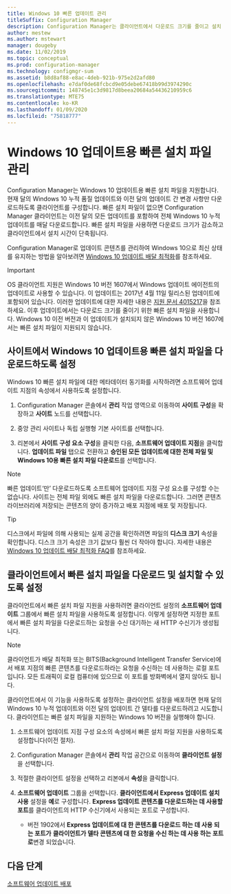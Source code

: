 ```yaml
---
title: Windows 10 빠른 업데이트 관리
titleSuffix: Configuration Manager
description: Configuration Manager는 클라이언트에서 다운로드 크기를 줄이고 설치 시간을 단축하는 Windows 10용 빠른 설치 파일을 지원합니다.
author: mestew
ms.author: mstewart
manager: dougeby
ms.date: 11/02/2019
ms.topic: conceptual
ms.prod: configuration-manager
ms.technology: configmgr-sum
ms.assetid: b8d8af88-e8ac-4deb-921b-975e2d2afd80
ms.openlocfilehash: e7daf0de68fcbcd9e05debe67418b99d3974290c
ms.sourcegitcommit: 148745e1c3d9817d8beea20684a54436210959c6
ms.translationtype: MTE75
ms.contentlocale: ko-KR
ms.lasthandoff: 01/09/2020
ms.locfileid: "75818777"
---
```

# <a name="manage-express-installation-files-for-windows-10-updates"></a>Windows 10 업데이트용 빠른 설치 파일 관리

Configuration Manager는 Windows 10 업데이트용 빠른 설치 파일을 지원합니다. 현재 달의 Windows 10 누적 품질 업데이트와 이전 달의 업데이트 간 변경 사항만 다운로드하도록 클라이언트를 구성합니다. 빠른 설치 파일이 없으면 Configuration Manager 클라이언트는 이전 달의 모든 업데이트를 포함하여 전체 Windows 10 누적 업데이트를 매달 다운로드합니다. 빠른 설치 파일을 사용하면 다운로드 크기가 감소하고 클라이언트에서 설치 시간이 단축됩니다.

Configuration Manager로 업데이트 콘텐츠를 관리하여 Windows 10으로 최신 상태를 유지하는 방법을 알아보려면 [Windows 10 업데이트 배달 최적화](/sccm/sum/deploy-use/optimize-windows-10-update-delivery)를 참조하세요.  


> [!IMPORTANT]  
> OS 클라이언트 지원은 Windows 10 버전 1607에서 Windows 업데이트 에이전트의 업데이트로 사용할 수 있습니다. 이 업데이트는 2017년 4월 11일 릴리스된 업데이트에 포함되어 있습니다. 이러한 업데이트에 대한 자세한 내용은 [지원 문서 4015217](https://support.microsoft.com/kb/4015217)을 참조하세요. 이후 업데이트에서는 다운로드 크기를 줄이기 위한 빠른 설치 파일을 사용합니다. Windows 10 이전 버전과 이 업데이트가 설치되지 않은 Windows 10 버전 1607에서는 빠른 설치 파일이 지원되지 않습니다.  


## <a name="enable-the-site-to-download-express-installation-files-for-windows-10-updates"></a>사이트에서 Windows 10 업데이트용 빠른 설치 파일을 다운로드하도록 설정
Windows 10 빠른 설치 파일에 대한 메타데이터 동기화를 시작하려면 소프트웨어 업데이트 지점의 속성에서 사용하도록 설정합니다.  

1. Configuration Manager 콘솔에서 **관리** 작업 영역으로 이동하여 **사이트 구성**을 확장하고 **사이트** 노드를 선택합니다.  

2. 중앙 관리 사이트나 독립 실행형 기본 사이트를 선택합니다.  

3. 리본에서 **사이트 구성 요소 구성**을 클릭한 다음, **소프트웨어 업데이트 지점**을 클릭합니다. **업데이트 파일** 탭으로 전환하고 **승인된 모든 업데이트에 대한 전체 파일 및 Windows 10용 빠른 설치 파일 다운로드**를 선택합니다.

> [!NOTE]    
> 빠른 업데이트‘만’ 다운로드하도록 소프트웨어 업데이트 지점 구성 요소를 구성할 수는 없습니다.   사이트는 전체 파일 외에도 빠른 설치 파일을 다운로드합니다. 그러면 콘텐츠 라이브러리에 저장되는 콘텐츠의 양이 증가하고 배포 지점에 배포 및 저장됩니다.

> [!Tip]  
> 디스크에서 파일에 의해 사용되는 실제 공간을 확인하려면 파일의 **디스크 크기** 속성을 확인합니다. 디스크 크기 속성은 크기 값보다 훨씬 더 작아야 합니다. 자세한 내용은 [Windows 10 업데이트 배달 최적화 FAQ](/sccm/sum/deploy-use/optimize-windows-10-update-delivery#bkmk_faq)를 참조하세요.  


## <a name="enable-clients-to-download-and-install-express-installation-files"></a>클라이언트에서 빠른 설치 파일을 다운로드 및 설치할 수 있도록 설정
클라이언트에서 빠른 설치 파일 지원을 사용하려면 클라이언트 설정의 **소프트웨어 업데이트** 그룹에서 빠른 설치 파일을 사용하도록 설정합니다. 이렇게 설정하면 지정한 포트에서 빠른 설치 파일을 다운로드하는 요청을 수신 대기하는 새 HTTP 수신기가 생성됩니다.

> [!NOTE]    
> 클라이언트가 배달 최적화 또는 BITS(Background Intelligent Transfer Service)에서 배포 지점의 빠른 콘텐츠를 다운로드하라는 요청을 수신하는 데 사용하는 로컬 포트입니다. 모든 트래픽이 로컬 컴퓨터에 있으므로 이 포트를 방화벽에서 열지 않아도 됩니다.  

클라이언트에서 이 기능을 사용하도록 설정하는 클라이언트 설정을 배포하면 현재 달의 Windows 10 누적 업데이트와 이전 달의 업데이트 간 델타를 다운로드하려고 시도합니다. 클라이언트는 빠른 설치 파일을 지원하는 Windows 10 버전을 실행해야 합니다.  

1. 소프트웨어 업데이트 지점 구성 요소의 속성에서 빠른 설치 파일 지원을 사용하도록 설정합니다(이전 절차).  

2. Configuration Manager 콘솔에서 **관리** 작업 공간으로 이동하여 **클라이언트 설정**을 선택합니다.  

3. 적절한 클라이언트 설정을 선택하고 리본에서 **속성**을 클릭합니다.  

4. **소프트웨어 업데이트** 그룹을 선택합니다. **클라이언트에서 Express 업데이트 설치 사용** 설정을 **예**로 구성합니다. **Express 업데이트 콘텐츠를 다운로드하는 데 사용할 포트**를 클라이언트의 HTTP 수신기에서 사용되는 포트로 구성합니다.
    - 버전 1902에서 **Express 업데이트에 대 한 콘텐츠를 다운로드 하는 데 사용 되는 포트가** **클라이언트가 델타 콘텐츠에 대 한 요청을 수신 하는 데 사용 하는 포트로**변경 되었습니다.

## <a name="next-steps"></a>다음 단계

[소프트웨어 업데이트 배포](/sccm/sum/deploy-use/deploy-software-updates)